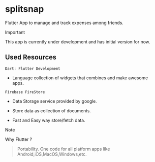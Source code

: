 # splitsnap

Flutter App to manage and track expenses among friends.

> [!IMPORTANT]
> This app is currently under development and has initial version for now.

## Used Resources

`Dart: Flutter Development`

- Language collection of widgets that combines and make awesome apps.

`Firebase FireStore`

- Data Storage service provided by google.

- Store data as collection of documents.

- Fast and Easy way store/fetch data.


> [!Note]
> Why Flutter ?

> Portability. One code for all platform apps like Android,iOS,MacOS,Windows,etc.



  
